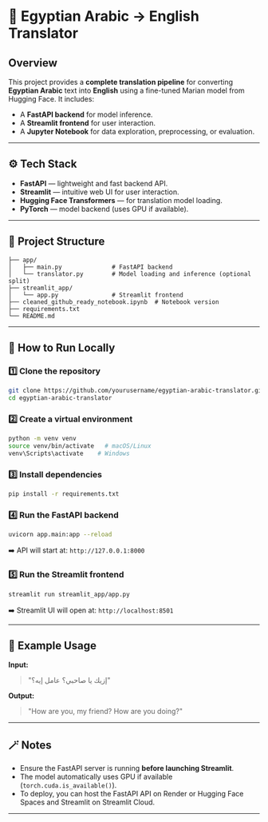 # 🧠 Egyptian Arabic → English Translator

## Overview
This project provides a **complete translation pipeline** for converting **Egyptian Arabic** text into **English** using a fine-tuned Marian model from Hugging Face. It includes:
- A **FastAPI backend** for model inference.
- A **Streamlit frontend** for user interaction.
- A **Jupyter Notebook** for data exploration, preprocessing, or evaluation.

---

## ⚙️ Tech Stack
- **FastAPI** — lightweight and fast backend API.
- **Streamlit** — intuitive web UI for user interaction.
- **Hugging Face Transformers** — for translation model loading.
- **PyTorch** — model backend (uses GPU if available).

---

## 🧩 Project Structure
```
├── app/
│   ├── main.py              # FastAPI backend
│   └── translator.py        # Model loading and inference (optional split)
├── streamlit_app/
│   └── app.py               # Streamlit frontend
├── cleaned_github_ready_notebook.ipynb  # Notebook version
├── requirements.txt
└── README.md
```

---

## 🚀 How to Run Locally

### 1️⃣ Clone the repository
```bash
git clone https://github.com/yourusername/egyptian-arabic-translator.git
cd egyptian-arabic-translator
```

### 2️⃣ Create a virtual environment
```bash
python -m venv venv
source venv/bin/activate   # macOS/Linux
venv\Scripts\activate    # Windows
```

### 3️⃣ Install dependencies
```bash
pip install -r requirements.txt
```

### 4️⃣ Run the FastAPI backend
```bash
uvicorn app.main:app --reload
```
➡️ API will start at: `http://127.0.0.1:8000`

### 5️⃣ Run the Streamlit frontend
```bash
streamlit run streamlit_app/app.py
```
➡️ Streamlit UI will open at: `http://localhost:8501`

---

## 🧠 Example Usage
**Input:**
> "إزيك يا صاحبي؟ عامل إيه؟"

**Output:**
> "How are you, my friend? How are you doing?"

---

## 🪄 Notes
- Ensure the FastAPI server is running **before launching Streamlit**.
- The model automatically uses GPU if available (`torch.cuda.is_available()`).
- To deploy, you can host the FastAPI API on Render or Hugging Face Spaces and Streamlit on Streamlit Cloud.

---
